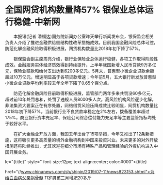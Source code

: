 # 全国网贷机构数量降57% 银保业总体运行稳健-中新网

　　本报讯(记者 潘福达)国务院新闻办公室昨天举行新闻发布会，银保监会相关负责人介绍了推进金融供给侧结构性改革措施成效。目前我国金融风险总体可控，防范化解金融风险取得积极进展，网贷机构数量比2018年初下降了57%。

　　银保监会副主席周亮介绍，银行业保险业总体运行稳健，各项工作取得阶段性成效。金融服务实体经济质效得到持续提升，上半年我国新增人民币贷款9万多亿元，保险业赔款和给付支出达到6200多亿元。5月末，普惠型小微企业贷款余额超过10万亿元，增速明显高于各项贷款增速；今年前5月，五大银行新发放普惠型小微企业贷款平均利率较去年全年下降了0.65个百分点。

　　防范化解金融风险目前取得积极进展，监管部门两年多来共罚没60多亿元，超过前10年处罚总和，处罚了违规人员8000多人次。高风险机构风险逐步化解，非法集资大要案正在有序处置，网络借贷风险压降成效比较明显，网贷机构数量比2018年初下降57%。当前银行业不良贷款率稳定在2%左右，拨备覆盖率超过175%，商业银行资本充足率、保险公司综合偿付能力充足率等主要监管指标均处于较好水平。

　　在扩大金融业开放方面，我国去年出台了15项举措，今年又推出了12条新措施，这将吸引更多高质量的境外金融机构到中国来投资兴业。未来更多的对外开放措施还将陆续推出，尤其欢迎在细分市场有特殊产品和管理经验的外资机构进入中国开展业务。

le="{title}" style=" font-size:12px; text-align:center; color:#000">{title}

href="//www.chinanews.com/sh/shipin/2019/07-11/news823153.shtml">为给白血病父亲捐骨髓 11岁男孩三月增肥20多斤
